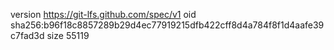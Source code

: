 version https://git-lfs.github.com/spec/v1
oid sha256:b96f18c8857289b29d4ec77919215dfb422cff8d4a784f8f1d4aafe39c7fad3d
size 55119

